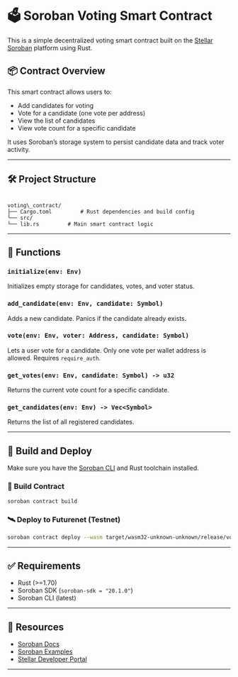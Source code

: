 
# 🗳️ Soroban Voting Smart Contract

This is a simple decentralized voting smart contract built on the [Stellar Soroban](https://soroban.stellar.org) platform using Rust.

## 📦 Contract Overview

This smart contract allows users to:

- Add candidates for voting
- Vote for a candidate (one vote per address)
- View the list of candidates
- View vote count for a specific candidate

It uses Soroban’s storage system to persist candidate data and track voter activity.

---

## 🛠️ Project Structure

```

voting\_contract/
├── Cargo.toml         # Rust dependencies and build config
└── src/
└── lib.rs         # Main smart contract logic

````

---

## 🔧 Functions

### `initialize(env: Env)`
Initializes empty storage for candidates, votes, and voter status.

### `add_candidate(env: Env, candidate: Symbol)`
Adds a new candidate. Panics if the candidate already exists.

### `vote(env: Env, voter: Address, candidate: Symbol)`
Lets a user vote for a candidate. Only one vote per wallet address is allowed. Requires `require_auth`.

### `get_votes(env: Env, candidate: Symbol) -> u32`
Returns the current vote count for a specific candidate.

### `get_candidates(env: Env) -> Vec<Symbol>`
Returns the list of all registered candidates.

---

## 🧪 Build and Deploy

Make sure you have the [Soroban CLI](https://soroban.stellar.org/docs/getting-started/sdk/cli) and Rust toolchain installed.

### 🔨 Build Contract
```bash
soroban contract build
````

### 🛰️ Deploy to Futurenet (Testnet)

```bash
soroban contract deploy --wasm target/wasm32-unknown-unknown/release/voting_contract.wasm
```

---

## ✅ Requirements

* Rust (>=1.70)
* Soroban SDK (`soroban-sdk = "20.1.0"`)
* Soroban CLI (latest)

---

## 📖 Resources

* [Soroban Docs](https://soroban.stellar.org/docs)
* [Soroban Examples](https://github.com/stellar/soroban-examples)
* [Stellar Developer Portal](https://developers.stellar.org)

---

